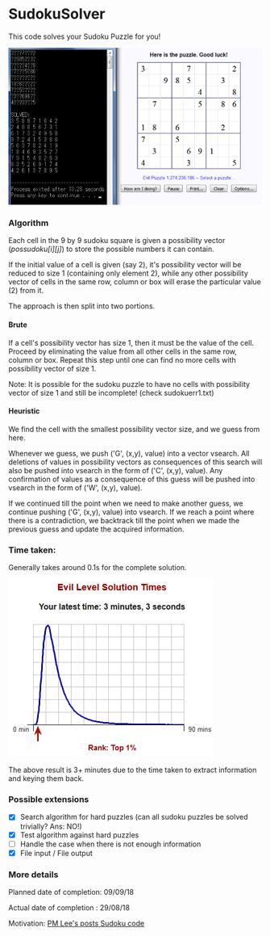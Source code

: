 # SudokuSolver

This code solves your Sudoku Puzzle for you!

![Program tested against an Evil-level puzzle](sudokuku.png)

### Algorithm
Each cell in the 9 by 9 sudoku square is given a possibility vector (*possudoku[i][j]*) to store the possible numbers it can contain. 

If the initial value of a cell is given (say 2), it's possibility vector will be reduced to size 1 (containing only element 2), while any other possibility vector of cells in the same row, column or box will erase the particular value (2) from it.

The approach is then split into two portions.

#### Brute
If a cell's possibility vector has size 1, then it must be the value of the cell. Proceed by eliminating the value from all other cells in the same row, column or box. Repeat this step until one can find no more cells with possibility vector of size 1.

Note: It is possible for the sudoku puzzle to have no cells with possibility vector of size 1 and still be incomplete! (check sudokuerr1.txt)

#### Heuristic
We find the cell with the smallest possibility vector size, and we guess from here.

Whenever we guess, we push ('G', (x,y), value) into a vector vsearch. All deletions of values in possibility vectors as consequences of this search will also be pushed into vsearch in the form of ('C', (x,y), value).
Any confirmation of values as a consequence of this guess will be pushed into vsearch in the form of ('W', (x,y), value).

If we continued till the point when we need to make another guess, we continue pushing ('G', (x,y), value) into vsearch. If we reach a point where there is a contradiction, we backtrack till the point when we made the previous guess and update the acquired information.


### Time taken:
Generally takes around 0.1s for the complete solution.

![Distribution of time](result.png)

The above result is 3+ minutes due to the time taken to extract information and keying them back.


### Possible extensions
- [x] Search algorithm for hard puzzles (can all sudoku puzzles be solved trivially? Ans: NO!)
- [x] Test algorithm against hard puzzles
- [ ] Handle the case when there is not enough information
- [x] File input / File output

### More details
Planned date of completion: 09/09/18

Actual date of completion : 29/08/18

Motivation: [PM Lee's posts Sudoku code](https://edition.cnn.com/2015/05/06/asia/singapore-pm-code-sudoku/index.html)